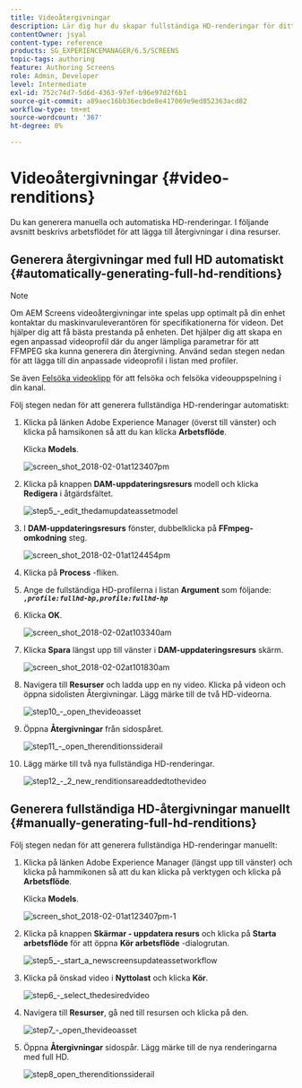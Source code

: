 ```yaml
---
title: Videoåtergivningar
description: Lär dig hur du skapar fullständiga HD-renderingar för ditt AEM Screens-projekt.
contentOwner: jsyal
content-type: reference
products: SG_EXPERIENCEMANAGER/6.5/SCREENS
topic-tags: authoring
feature: Authoring Screens
role: Admin, Developer
level: Intermediate
exl-id: 752c74d7-5d6d-4363-97ef-b96e97d2f6b1
source-git-commit: a89aec16bb36ecbde8e417069e9ed852363acd82
workflow-type: tm+mt
source-wordcount: '367'
ht-degree: 0%

---
```


# Videoåtergivningar {#video-renditions}

Du kan generera manuella och automatiska HD-renderingar. I följande avsnitt beskrivs arbetsflödet för att lägga till återgivningar i dina resurser.

## Generera återgivningar med full HD automatiskt {#automatically-generating-full-hd-renditions}

>[!NOTE]
>
>Om AEM Screens videoåtergivningar inte spelas upp optimalt på din enhet kontaktar du maskinvaruleverantören för specifikationerna för videon. Det hjälper dig att få bästa prestanda på enheten. Det hjälper dig att skapa en egen anpassad videoprofil där du anger lämpliga parametrar för att FFMPEG ska kunna generera din återgivning. Använd sedan stegen nedan för att lägga till din anpassade videoprofil i listan med profiler.
>
>Se även [Felsöka videoklipp](troubleshoot-videos.md) för att felsöka och felsöka videouppspelning i din kanal.

Följ stegen nedan för att generera fullständiga HD-renderingar automatiskt:

1. Klicka på länken Adobe Experience Manager (överst till vänster) och klicka på hamsikonen så att du kan klicka **Arbetsflöde**.

   Klicka **Models**.

   ![screen_shot_2018-02-01at123407pm](assets/screen_shot_2018-02-01at123407pm.png)

1. Klicka på knappen **DAM-uppdateringsresurs** modell och klicka **Redigera** i åtgärdsfältet.

   ![step5_-_edit_thedamupdateassetmodel](assets/step5_-_edit_thedamupdateassetmodel.png)

1. I **DAM-uppdateringsresurs** fönster, dubbelklicka på **FFmpeg-omkodning** steg.

   ![screen_shot_2018-02-01at124454pm](assets/screen_shot_2018-02-01at124454pm.png)

1. Klicka på **Process** -fliken.
1. Ange de fullständiga HD-profilerna i listan **Argument** som följande:
   ***`,profile:fullhd-bp,profile:fullhd-hp`***
1. Klicka **OK**.

   ![screen_shot_2018-02-02at103340am](assets/screen_shot_2018-02-02at103340am.png)

1. Klicka **Spara** längst upp till vänster i **DAM-uppdateringsresurs** skärm.

   ![screen_shot_2018-02-02at101830am](assets/screen_shot_2018-02-02at101830am.png)

1. Navigera till **Resurser** och ladda upp en ny video. Klicka på videon och öppna sidolisten Återgivningar. Lägg märke till de två HD-videorna.

   ![step10_-_open_thevideoasset](assets/step10_-_open_thevideoasset.png)

1. Öppna **Återgivningar** från sidospåret.

   ![step11_-_open_therenditionssiderail](assets/step11_-_open_therenditionssiderail.png)

1. Lägg märke till två nya fullständiga HD-renderingar.

   ![step12_-_2_new_renditionsareaddedtothevideo](assets/step12_-_2_new_renditionsareaddedtothevideo.png)

## Generera fullständiga HD-återgivningar manuellt {#manually-generating-full-hd-renditions}

Följ stegen nedan för att generera fullständiga HD-renderingar manuellt:

1. Klicka på länken Adobe Experience Manager (längst upp till vänster) och klicka på hammikonen så att du kan klicka på verktygen och klicka på **Arbetsflöde**.

   Klicka **Models**.

   ![screen_shot_2018-02-01at123407pm-1](assets/screen_shot_2018-02-01at123407pm-1.png)

1. Klicka på knappen **Skärmar - uppdatera resurs** och klicka på **Starta arbetsflöde** för att öppna **Kör arbetsflöde** -dialogrutan.

   ![step5_-_start_a_newscreensupdateassetworkflow](assets/step5_-_start_a_newscreensupdateassetworkflow.png)

1. Klicka på önskad video i **Nyttolast** och klicka **Kör**.

   ![step6_-_select_thedesiredvideo](assets/step6_-_select_thedesiredvideo.png)

1. Navigera till **Resurser**, gå ned till resursen och klicka på den.

   ![step7_-_open_thevideoasset](assets/step7_-_open_thevideoasset.png)

1. Öppna **Återgivningar** sidospår. Lägg märke till de nya renderingarna med full HD.

   ![step8_open_therenditionssiderail](assets/step8_-_open_therenditionssiderail.png)
